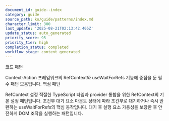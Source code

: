 ```yaml
---
document_id: guide--index
category: guide
source_path: ko/guide/patterns/index.md
character_limit: 300
last_update: '2025-08-21T02:13:42.405Z'
update_status: auto_generated
priority_score: 95
priority_tier: high
completion_status: completed
workflow_stage: content_generated
---
```

코드 패턴

Context-Action 프레임워크의 RefContext와 useWaitForRefs 기능에 중점을 둔 필수 패턴 모음입니다. 핵심 패턴

RefContext 설정
적절한 TypeScript 타입과 provider 통합을 위한 RefContext의 기본 설정 패턴입니다. 조건부 대기
요소 마운트 상태에 따라 조건부로 대기하거나 즉시 반환하는 useWaitForRefs의 핵심 동작입니다. 대기 후 실행
요소 가용성을 보장한 후 안전하게 DOM 조작을 실행하는 패턴입니다.
